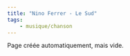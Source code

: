 ```yaml
---
title: "Nino Ferrer - Le Sud"
tags:
    - musique/chanson
---
```


Page créée automatiquement, mais vide.
